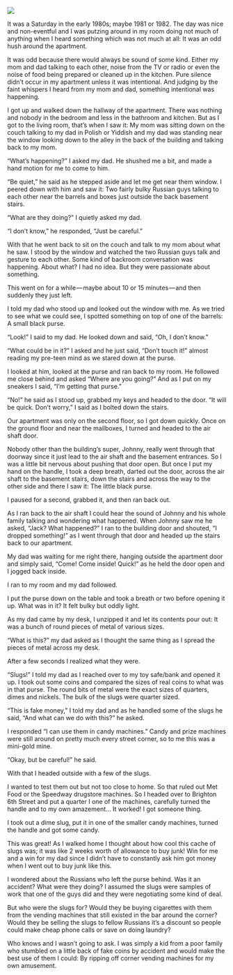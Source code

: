 <!-----
title: Bag of Slugs
description: About the time a couple of Russian guys were talking behind our building and left behind a small purse filled with slugs.
date: '2020-01-02T02:59:36.093Z'
slug: e8d158d4428c
----->

![](/Users/jack/Downloads/medium-export-c5e2d7bfba58be09848301f216239b1a2b92c723a5147c30ac4f31d8e9470b9a/posts/md_1668465868371/img/1__UxGPtYlB____rBkkTSP49TVw.jpeg)

It was a Saturday in the early 1980s; maybe 1981 or 1982. The day was nice and non-eventful and I was putzing around in my room doing not much of anything when I heard something which was not much at all: It was an odd hush around the apartment.

It was odd because there would always be sound of some kind. Either my mom and dad talking to each other, noise from the TV or radio or even the noise of food being prepared or cleaned up in the kitchen. Pure silence didn’t occur in my apartment unless it was intentional. And judging by the faint whispers I heard from my mom and dad, something intentional was happening.

I got up and walked down the hallway of the apartment. There was nothing and nobody in the bedroom and less in the bathroom and kitchen. But as I got to the living room, that’s when I saw it: My mom was sitting down on the couch talking to my dad in Polish or Yiddish and my dad was standing near the window looking down to the alley in the back of the building and talking back to my mom.

“What’s happening?” I asked my dad. He shushed me a bit, and made a hand motion for me to come to him.

“Be quiet,” he said as he stepped aside and let me get near them window. I peered down with him and saw it: Two fairly bulky Russian guys talking to each other near the barrels and boxes just outside the back basement stairs.

“What are they doing?” I quietly asked my dad.

“I don’t know,” he responded, “Just be careful.”

With that he went back to sit on the couch and talk to my mom about what he saw. I stood by the window and watched the two Russian guys talk and gesture to each other. Some kind of backroom conversation was happening. About what? I had no idea. But they were passionate about something.

This went on for a while — maybe about 10 or 15 minutes — and then suddenly they just left.

I told my dad who stood up and looked out the window with me. As we tried to see what we could see, I spotted something on top of one of the barrels: A small black purse.

“Look!” I said to my dad. He looked down and said, “Oh, I don’t know.”

“What could be in it?” I asked and he just said, “Don’t touch it!” almost reading my pre-teen mind as we stared down at the purse.

I looked at him, looked at the purse and ran back to my room. He followed me close behind and asked “Where are you going?” And as I put on my sneakers I said, “I’m getting that purse.”

“No!” he said as I stood up, grabbed my keys and headed to the door. “It will be quick. Don’t worry,” I said as I bolted down the stairs.

Our apartment was only on the second floor, so I got down quickly. Once on the ground floor and near the mailboxes, I turned and headed to the air shaft door.

Nobody other than the building’s super, Johnny, really went through that doorway since it just lead to the air shaft and the basement entrances. So I was a little bit nervous about pushing that door open. But once I put my hand on the handle, I took a deep breath, darted out the door, across the air shaft to the basement stairs, down the stairs and across the way to the other side and there I saw it: The little black purse.

I paused for a second, grabbed it, and then ran back out.

As I ran back to the air shaft I could hear the sound of Johnny and his whole family talking and wondering what happened. When Johnny saw me he asked, “Jack? What happened?” I ran to the building door and shouted, “I dropped something!” as I went through that door and headed up the stairs back to our apartment.

My dad was waiting for me right there, hanging outside the apartment door and simply said, “Come! Come inside! Quick!” as he held the door open and I jogged back inside.

I ran to my room and my dad followed.

I put the purse down on the table and took a breath or two before opening it up. What was in it? It felt bulky but oddly light.

As my dad came by my desk, I unzipped it and let its contents pour out: It was a bunch of round pieces of metal of various sizes.

“What is this?” my dad asked as I thought the same thing as I spread the pieces of metal across my desk.

After a few seconds I realized what they were.

“Slugs!” I told my dad as I reached over to my toy safe/bank and opened it up. I took out some coins and compared the sizes of real coins to what was in that purse. The round bits of metal were the exact sizes of quarters, dimes and nickels. The bulk of the slugs were quarter sized.

“This is fake money,” I told my dad and as he handled some of the slugs he said, “And what can we do with this?” he asked.

I responded “I can use them in candy machines.” Candy and prize machines were still around on pretty much every street corner, so to me this was a mini-gold mine.

“Okay, but be careful!” he said.

With that I headed outside with a few of the slugs.

I wanted to test them out but not too close to home. So that ruled out Met Food or the Speedway drugstore machines. So I headed over to Brighton 6th Street and put a quarter I one of the machines, carefully turned the handle and to my own amazement… It worked! I got someone thing.

I took out a dime slug, put it in one of the smaller candy machines, turned the handle and got some candy.

This was great! As I walked home I thought about how cool this cache of slugs was; it was like 2 weeks worth of allowance to buy junk! Win for me and a win for my dad since I didn’t have to constantly ask him got money when I went out to buy junk like this.

I wondered about the Russians who left the purse behind. Was it an accident? What were they doing? I assumed the slugs were samples of work that one of the guys did and they were negotiating some kind of deal.

But who were the slugs for? Would they be buying cigarettes with them from the vending machines that still existed in the bar around the corner? Would they be selling the slugs to fellow Russians it’s a discount so people could make cheap phone calls or save on doing laundry?

Who knows and I wasn’t going to ask. I was simply a kid from a poor family who stumbled on a little back of fake coins by accident and would make the best use of them I could: By ripping off corner vending machines for my own amusement.